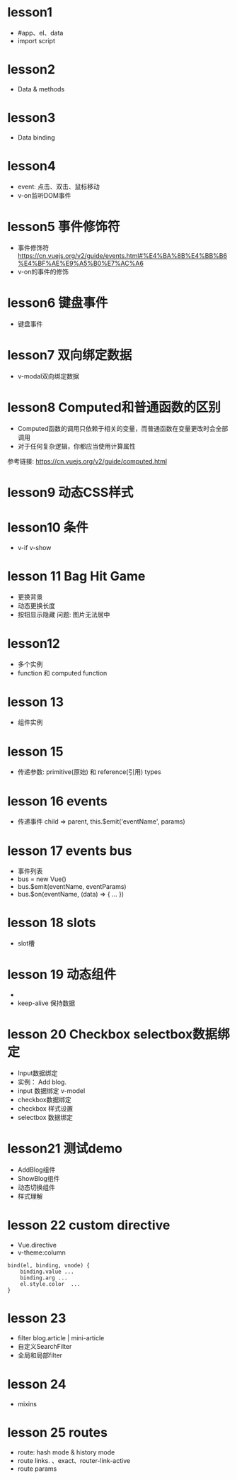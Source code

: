 # lesson1
- #app、el、data
- import script

# lesson2
- Data & methods

# lesson3
- Data binding

# lesson4
- event: 点击、双击、鼠标移动
- v-on监听DOM事件

# lesson5 事件修饰符
- 事件修饰符 https://cn.vuejs.org/v2/guide/events.html#%E4%BA%8B%E4%BB%B6%E4%BF%AE%E9%A5%B0%E7%AC%A6
- v-on的事件的修饰

# lesson6 键盘事件
- 键盘事件

# lesson7 双向绑定数据
- v-modal双向绑定数据

# lesson8 Computed和普通函数的区别
- Computed函数的调用只依赖于相关的变量，而普通函数在变量更改时会全部调用
- 对于任何复杂逻辑，你都应当使用计算属性

参考链接: https://cn.vuejs.org/v2/guide/computed.html

# lesson9 动态CSS样式

# lesson10 条件
- v-if v-show


# lesson 11 Bag Hit Game
- 更换背景
- 动态更换长度
- 按钮显示隐藏
问题: 图片无法居中

# lesson12
- 多个实例
- function 和 computed function

# lesson 13
- 组件实例

# lesson 15
- 传递参数: primitive(原始) 和 reference(引用) types

# lesson 16 events
- 传递事件 child => parent, this.$emit('eventName', params)

# lesson 17 events bus
- 事件列表
- bus = new Vue()
- bus.$emit(eventName, eventParams)
- bus.$on(eventName, (data) => { ... })

# lesson 18 slots
- slot槽

# lesson 19 动态组件
- <component v-bind:is='dynamic-component-1'></component>
- keep-alive 保持数据

# lesson 20 Checkbox selectbox数据绑定
- Input数据绑定
- 实例： Add blog.
- input 数据绑定 v-model
- checkbox数据绑定
- checkbox 样式设置
- selectbox 数据绑定

# lesson21 测试demo
- AddBlog组件
- ShowBlog组件
- 动态切换组件
- 样式理解

# lesson 22 custom directive
- Vue.directive
- v-theme:column
```
bind(el, binding, vnode) {
    binding.value ...
    binding.arg ...
    el.style.color  ...
}
```

# lesson 23
- filter    blog.article | mini-article
- 自定义SearchFilter
- 全局和局部filter

# lesson 24
- mixins

# lesson 25 routes
- route: hash mode & history mode
- route links. <router-link>、exact、router-link-active
- route params




















